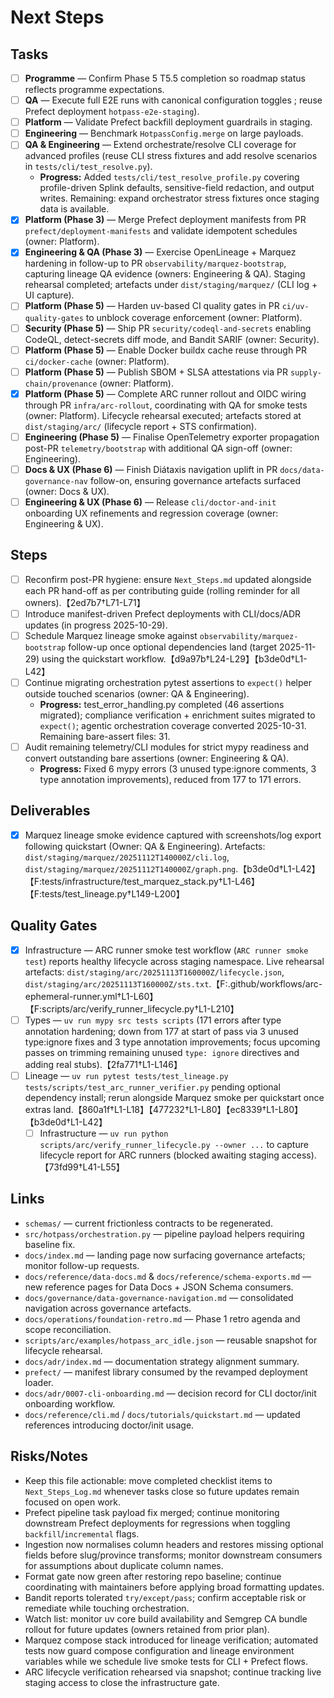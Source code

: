 # Next Steps

## Tasks

- [ ] **Programme** — Confirm Phase 5 T5.5 completion so roadmap status reflects programme expectations.
- [ ] **QA** — Execute full E2E runs with canonical configuration toggles ; reuse Prefect deployment `hotpass-e2e-staging`).
- [ ] **Platform** — Validate Prefect backfill deployment guardrails in staging.
- [ ] **Engineering** — Benchmark `HotpassConfig.merge` on large payloads.
- [ ] **QA & Engineering** — Extend orchestrate/resolve CLI coverage for advanced profiles (reuse CLI stress fixtures and add resolve scenarios in `tests/cli/test_resolve.py`).
  - **Progress:** Added `tests/cli/test_resolve_profile.py` covering profile-driven Splink defaults, sensitive-field redaction, and output writes. Remaining: expand orchestrator stress fixtures once staging data is available.
- [x] **Platform (Phase 3)** — Merge Prefect deployment manifests from PR `prefect/deployment-manifests` and validate idempotent schedules (owner: Platform).
- [x] **Engineering & QA (Phase 3)** — Exercise OpenLineage + Marquez hardening in follow-up to PR `observability/marquez-bootstrap`, capturing lineage QA evidence (owners: Engineering & QA). Staging rehearsal completed; artefacts under `dist/staging/marquez/` (CLI log + UI capture).
- [ ] **Platform (Phase 5)** — Harden uv-based CI quality gates in PR `ci/uv-quality-gates` to unblock coverage enforcement (owner: Platform).
- [ ] **Security (Phase 5)** — Ship PR `security/codeql-and-secrets` enabling CodeQL, detect-secrets diff mode, and Bandit SARIF (owner: Security).
- [ ] **Platform (Phase 5)** — Enable Docker buildx cache reuse through PR `ci/docker-cache` (owner: Platform).
- [ ] **Platform (Phase 5)** — Publish SBOM + SLSA attestations via PR `supply-chain/provenance` (owner: Platform).
- [x] **Platform (Phase 5)** — Complete ARC runner rollout and OIDC wiring through PR `infra/arc-rollout`, coordinating with QA for smoke tests (owner: Platform). Lifecycle rehearsal executed; artefacts stored at `dist/staging/arc/` (lifecycle report + STS confirmation).
- [ ] **Engineering (Phase 5)** — Finalise OpenTelemetry exporter propagation post-PR `telemetry/bootstrap` with additional QA sign-off (owner: Engineering).
- [ ] **Docs & UX (Phase 6)** — Finish Diátaxis navigation uplift in PR `docs/data-governance-nav` follow-on, ensuring governance artefacts surfaced (owner: Docs & UX).
- [ ] **Engineering & UX (Phase 6)** — Release `cli/doctor-and-init` onboarding UX refinements and regression coverage (owner: Engineering & UX).

## Steps

- [ ] Reconfirm post-PR hygiene: ensure `Next_Steps.md` updated alongside each PR hand-off as per contributing guide (rolling reminder for all owners).【2ed7b7†L71-L71】
- [ ] Introduce manifest-driven Prefect deployments with CLI/docs/ADR updates (in progress 2025-10-29).
- [ ] Schedule Marquez lineage smoke against `observability/marquez-bootstrap` follow-up once optional dependencies land (target 2025-11-29) using the quickstart workflow.【d9a97b†L24-L29】【b3de0d†L1-L42】
- [ ] Continue migrating orchestration pytest assertions to `expect()` helper outside touched scenarios (owner: QA & Engineering).
  - **Progress:** test_error_handling.py completed (46 assertions migrated); compliance verification + enrichment suites migrated to `expect()`; agentic orchestration coverage converted 2025-10-31. Remaining bare-assert files: 31.
- [ ] Audit remaining telemetry/CLI modules for strict mypy readiness and convert outstanding bare assertions (owner: Engineering & QA).
  - **Progress:** Fixed 6 mypy errors (3 unused type:ignore comments, 3 type annotation improvements), reduced from 177 to 171 errors.

## Deliverables

- [x] Marquez lineage smoke evidence captured with screenshots/log export following quickstart (Owner: QA & Engineering). Artefacts: `dist/staging/marquez/20251112T140000Z/cli.log`, `dist/staging/marquez/20251112T140000Z/graph.png`.【b3de0d†L1-L42】【F:tests/infrastructure/test_marquez_stack.py†L1-L46】【F:tests/test_lineage.py†L149-L200】

## Quality Gates

- [x] Infrastructure — ARC runner smoke test workflow (`ARC runner smoke test`) reports healthy lifecycle across staging namespace. Live rehearsal artefacts: `dist/staging/arc/20251113T160000Z/lifecycle.json`, `dist/staging/arc/20251113T160000Z/sts.txt`.【F:.github/workflows/arc-ephemeral-runner.yml†L1-L60】【F:scripts/arc/verify_runner_lifecycle.py†L1-L210】
- [ ] Types — `uv run mypy src tests scripts` (171 errors after type annotation hardening; down from 177 at start of pass via 3 unused type:ignore fixes and 3 type annotation improvements; focus upcoming passes on trimming remaining unused `type: ignore` directives and adding real stubs).【2fa771†L1-L146】
- [ ] Lineage — `uv run pytest tests/test_lineage.py tests/scripts/test_arc_runner_verifier.py` pending optional dependency install; rerun alongside Marquez smoke per quickstart once extras land.【860a1f†L1-L18】【477232†L1-L80】【ec8339†L1-L80】【b3de0d†L1-L42】
  - [ ] Infrastructure — `uv run python scripts/arc/verify_runner_lifecycle.py --owner ...` to capture lifecycle report for ARC runners (blocked awaiting staging access).【73fd99†L41-L55】

## Links

- `schemas/` — current frictionless contracts to be regenerated.
- `src/hotpass/orchestration.py` — pipeline payload helpers requiring baseline fix.
- `docs/index.md` — landing page now surfacing governance artefacts; monitor follow-up requests.
- `docs/reference/data-docs.md` & `docs/reference/schema-exports.md` — new reference pages for Data Docs + JSON Schema consumers.
- `docs/governance/data-governance-navigation.md` — consolidated navigation across governance artefacts.
- `docs/operations/foundation-retro.md` — Phase 1 retro agenda and scope reconciliation.
- `scripts/arc/examples/hotpass_arc_idle.json` — reusable snapshot for lifecycle rehearsal.
- `docs/adr/index.md` — documentation strategy alignment summary.
- `prefect/` — manifest library consumed by the revamped deployment loader.
- `docs/adr/0007-cli-onboarding.md` — decision record for CLI doctor/init onboarding workflow.
- `docs/reference/cli.md` / `docs/tutorials/quickstart.md` — updated references introducing doctor/init usage.

## Risks/Notes

- Keep this file actionable: move completed checklist items to `Next_Steps_Log.md` whenever tasks close so future updates remain focused on open work.
- Prefect pipeline task payload fix merged; continue monitoring downstream Prefect deployments for regressions when toggling `backfill`/`incremental` flags.
- Ingestion now normalises column headers and restores missing optional fields before slug/province transforms; monitor downstream consumers for assumptions about duplicate column names.
- Format gate now green after restoring repo baseline; continue coordinating with maintainers before applying broad formatting updates.
- Bandit reports tolerated `try/except/pass`; confirm acceptable risk or remediate while touching orchestration.
- Watch list: monitor uv core build availability and Semgrep CA bundle rollout for future updates (owners retained from prior plan).
- Marquez compose stack introduced for lineage verification; automated tests now guard compose configuration and lineage environment variables while we schedule live smoke tests for CLI + Prefect flows.
- ARC lifecycle verification rehearsed via snapshot; continue tracking live staging access to close the infrastructure gate.
